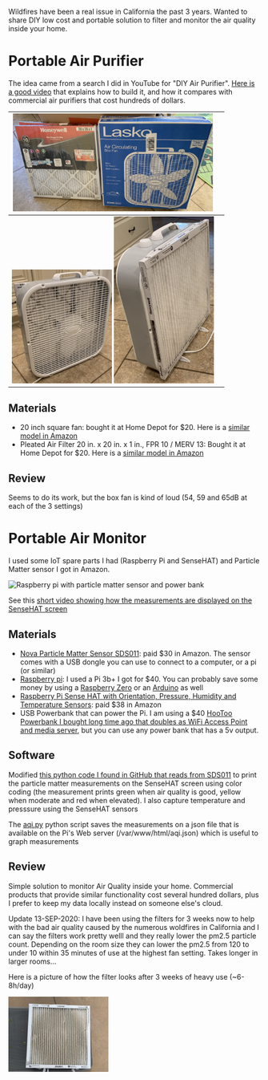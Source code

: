 Wildfires have been a real issue in California the past 3 years. Wanted to share DIY low cost and portable solution to filter and monitor the air quality inside your home.

# Portable Air Purifier

The idea came from a search I did in YouTube for "DIY Air Purifier". [Here is a good video](https://youtu.be/YnIvLBe6xUE) that explains how to build it, and how it compares with commercial air purifiers that cost hundreds of dollars.

| <img src="files/DIY-air-purifier-ingredients.JPG" alt="Fan box and filter" width="400"/> | |
|---|---|
| <img src="files/DIY-air-purifier-front.JPG" alt="Front view of home made air purifier" width="200"/>  <img src="files/DIY-air-purifier-back.JPG" alt="Rear view of home made air purifier" width="200"/>  |

## Materials
* 20 inch square fan: bought it at Home Depot for $20. Here is a [similar model in Amazon](https://amzn.to/2COs5aW)
* Pleated Air Filter 20 in. x 20 in. x 1 in., FPR 10 / MERV 13: Bought it at Home Depot for $20. Here is a [similar model in Amazon](https://amzn.to/2Qhy6jE)

## Review

Seems to do its work, but the box fan is kind of loud (54, 59 and 65dB at each of the 3 settings)

# Portable Air Monitor

I used some IoT spare parts I had (Raspberry Pi and SenseHAT) and Particle Matter sensor I got in Amazon.

<img src="files/pi%2BsenseHAT%2Bpowerbank%2Bsensor.JPG" alt="Raspberry pi with particle matter sensor and power bank" width="400"/> 

See this [short video showing how the measurements are displayed on the SenseHAT screen](files/pi-display-pm2.5.mov)

## Materials

* [Nova Particle Matter Sensor SDS011](https://amzn.to/34oscW1): paid $30 in Amazon. The sensor comes with a USB dongle you can use to connect to a computer, or a pi (or similar)
* [Raspberry pi](https://amzn.to/2YpTiZ0): I used a Pi 3b+ I got for $40. You can probably save some money by using a [Raspberry Zero](https://amzn.to/3l3thZk) or an [Arduino](https://amzn.to/2YoPYxB) as well
* [Raspberry Pi Sense HAT with Orientation, Pressure, Humidity and Temperature Sensors](https://amzn.to/2YpT6ZM): paid $38 in Amazon
* USB Powerbank that can power the Pi. I am using a $40 [HooToo Powerbank I bought long time ago that doubles as WiFi Access Point and media server](https://amzn.to/2YpwRmZ), but you can use any power bank that has a 5v output. 

## Software

Modified [this python code I found in GitHub that reads from SDS011](https://gist.github.com/kadamski/92653913a53baf9dd1a8) to print the particle matter measurements on the SenseHAT screen using color coding (the measurement prints green when air quality is good, yellow when moderate and red when elevated). I also capture temperature and presssure using the SenseHAT sensors

The [aqi.py](aqi.py) python script saves the measurements on a json file that is available on the Pi's Web server (/var/www/html/aqi.json) which is useful to graph measurements

## Review

Simple solution to monitor Air Quality inside your home. Commercial products that provide similar functionality cost several hundred dollars, plus I prefer to keep my data locally instead on someone else's cloud.

Update 13-SEP-2020: I have been using the filters for 3 weeks now to help with the bad air quality caused by the numerous woldfires in California and I can say the filters work pretty welll and they really lower the pm2.5 particle count. Depending on the room size they can lower the pm2.5 from 120 to under 10 within 35 minutes of use at the highest fan setting. Takes longer in larger rooms...

Here is a picture of how the filter looks after 3 weeks of heavy use (~6-8h/day)

<img src="files/20x20-air-filter-after-3-weeks.JPG" alt="Front view of home made air purifier" width="200"/> 
